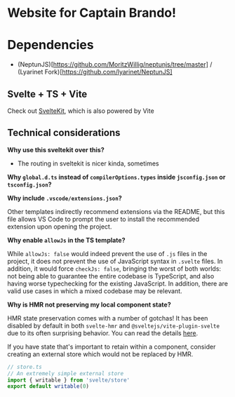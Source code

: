 # Website for Captain Brando!

# Dependencies

- (NeptunJS)[https://github.com/MoritzWillig/neptunjs/tree/master] / (Lyarinet Fork)[https://github.com/lyarinet/NeptunJS]

## Svelte + TS + Vite

Check out [SvelteKit](https://github.com/sveltejs/kit#readme), which is also powered by Vite

## Technical considerations

**Why use this sveltekit over this?**

- The routing in sveltekit is nicer kinda, sometimes

**Why `global.d.ts` instead of `compilerOptions.types` inside `jsconfig.json` or `tsconfig.json`?**



**Why include `.vscode/extensions.json`?**

Other templates indirectly recommend extensions via the README, but this file allows VS Code to prompt the user to install the recommended extension upon opening the project.

**Why enable `allowJs` in the TS template?**

While `allowJs: false` would indeed prevent the use of `.js` files in the project, it does not prevent the use of JavaScript syntax in `.svelte` files. In addition, it would force `checkJs: false`, bringing the worst of both worlds: not being able to guarantee the entire codebase is TypeScript, and also having worse typechecking for the existing JavaScript. In addition, there are valid use cases in which a mixed codebase may be relevant.

**Why is HMR not preserving my local component state?**

HMR state preservation comes with a number of gotchas! It has been disabled by default in both `svelte-hmr` and `@sveltejs/vite-plugin-svelte` due to its often surprising behavior. You can read the details [here](https://github.com/rixo/svelte-hmr#svelte-hmr).

If you have state that's important to retain within a component, consider creating an external store which would not be replaced by HMR.

```ts
// store.ts
// An extremely simple external store
import { writable } from 'svelte/store'
export default writable(0)
```
